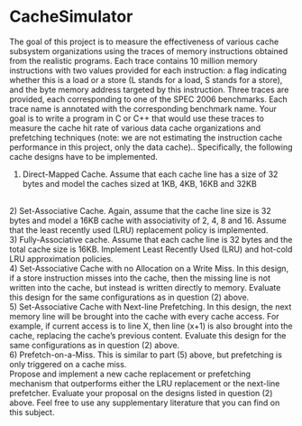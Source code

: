 # CacheSimulator

The goal of this project is to measure the effectiveness of various cache subsystem organizations using the traces of memory instructions obtained from the realistic programs. Each trace contains 10 million memory instructions with two values provided for each instruction: a flag indicating whether this is a load or a store (L stands for a load, S stands for a store), and the byte memory address targeted by this instruction. Three traces are provided, each corresponding to one of the SPEC 2006 benchmarks.   Each trace name is annotated with the corresponding benchmark name.
Your goal is to write a program in C or C++ that would use these traces to measure the cache hit rate of various data cache organizations and prefetching techniques (note: we are not estimating the instruction cache performance in this project, only the data cache).. Specifically, the following cache designs have to be implemented. 
</br>
1)	Direct-Mapped Cache. Assume that each cache line has a size of 32 bytes and model the caches sized at 1KB, 4KB, 16KB and 32KB

</br>
2)	Set-Associative Cache. Again, assume that the cache line size is 32 bytes and model a 16KB cache with associativity of 2, 4, 8 and 16. Assume that the least recently used (LRU) replacement policy is implemented.

</br>
3)	Fully-Associative cache.  Assume that each cache line is 32 bytes and the total cache size is 16KB. Implement Least Recently Used (LRU) and hot-cold LRU approximation policies.  

</br>
4)	Set-Associative Cache with no Allocation on a Write Miss. In this design, if a store instruction misses into the cache, then the missing line is not written into the cache, but instead is written directly to memory. Evaluate this design for the same configurations as in question (2) above.  

</br>
5)	Set-Associative Cache with Next-line Prefetching. In this design, the next memory line will be brought into the cache with every cache access. For example, if current access is to line X, then line (x+1) is also brought into the cache, replacing the cache’s previous content. Evaluate this design for the same configurations as in question (2) above. 

</br>
6)	Prefetch-on-a-Miss. This is similar to part (5) above, but prefetching is only triggered on a cache miss.

</br>
Propose and implement a new cache replacement or prefetching mechanism that outperforms either the LRU replacement or the next-line prefetcher. Evaluate your proposal on the designs listed in question (2) above. Feel free to use any supplementary literature that you can find on this subject.

